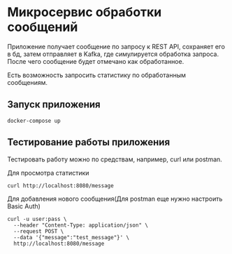 # Микросервис обработки сообщений

Приложение получает сообщение по запросу к REST API, сохраняет его в бд, затем отправляет в Kafka, где симулируется обработка запроса. После чего сообщение будет отмечано как обработанное.

Есть возможность запросить статистику по обработанным сообщениям.

## Запуск приложения

```console
docker-compose up
```

## Тестирование работы приложения

Тестировать работу можно по средствам, например, curl или postman.

Для просмотра статистики
```console
curl http://localhost:8080/message
```

Для добавления нового сообщения(Для postman еще нужно настроить Basic Auth)
```console
curl -u user:pass \
  --header "Content-Type: application/json" \
  --request POST \
  --data '{"message":"test_message"}' \
  http://localhost:8080/message
```
